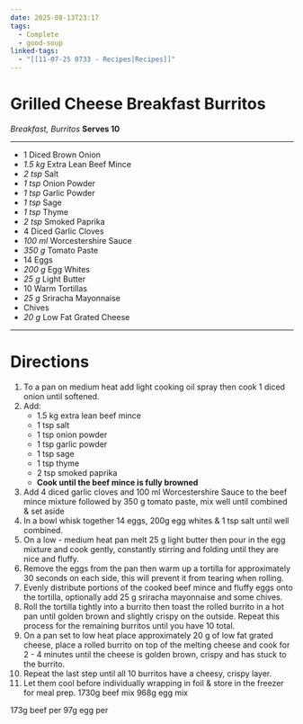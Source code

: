 ```yaml
---
date: 2025-08-13T23:17
tags:
  - Complete
  - good-soup
linked-tags:
  - "[[11-07-25 0733 - Recipes|Recipes]]"
---
```

# Grilled Cheese Breakfast Burritos

*Breakfast, Burritos*
**Serves 10**

---
- 1 Diced Brown Onion
- *1.5 kg* Extra Lean Beef Mince
- *2 tsp* Salt
- *1 tsp* Onion Powder
- *1 tsp* Garlic Powder
- *1 tsp* Sage
- *1 tsp* Thyme
- *2 tsp* Smoked Paprika
- 4 Diced Garlic Cloves
- *100 ml* Worcestershire Sauce
- *350 g* Tomato Paste
- 14 Eggs
- *200 g* Egg Whites
- *25 g* Light Butter
- 10 Warm Tortillas
- *25 g* Sriracha Mayonnaise
- Chives
- *20 g* Low Fat Grated Cheese
---

# Directions
1. To a pan on medium heat add light cooking oil spray then cook 1 diced onion until softened.
2. Add:
	- 1.5 kg extra lean beef mince
	- 1 tsp salt
	- 1 tsp onion powder
	- 1 tsp garlic powder
	- 1 tsp sage
	- 1 tsp thyme
	- 2 tsp smoked paprika
	- **Cook until the beef mince is fully browned**
3. Add 4 diced garlic cloves and 100 ml Worcestershire Sauce to the beef mince mixture followed by 350 g tomato paste, mix well until combined & set aside
4. In a bowl whisk together 14 eggs, 200g egg whites & 1 tsp salt until well combined.
5. On a low - medium heat pan melt 25 g light butter then pour in the egg mixture and cook gently, constantly stirring and folding until they are nice and fluffy.
6. Remove the eggs from the pan then warm up a tortilla for approximately 30 seconds on each side, this will prevent it from tearing when rolling.
7. Evenly distribute portions of the cooked beef mince and fluffy eggs onto the tortilla, optionally add 25 g sriracha mayonnaise and some chives.
8. Roll the tortilla tightly into a burrito then toast the rolled burrito in a hot pan until golden brown and slightly crispy on the outside. Repeat this process for the remaining burritos until you have 10 total.
9. On a pan set to low heat place approximately 20 g of low fat grated cheese, place a rolled burrito on top of the melting cheese and cook for 2 - 4 minutes until the cheese is golden brown, crispy and has stuck to the burrito.
10. Repeat the last step until all 10 burritos have a cheesy, crispy layer.
11. Let them cool before individually wrapping in foil & store in the freezer for meal prep.
1730g beef mix
968g egg mix

173g beef per
97g egg per